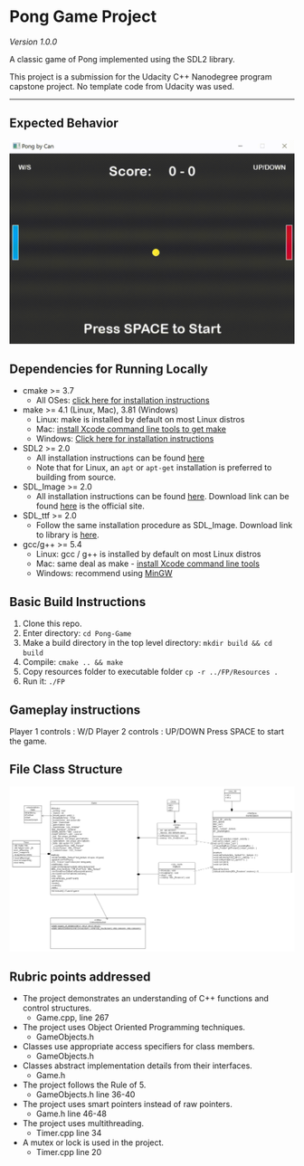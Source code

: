 # Pong Game Project

*Version 1.0.0*

A classic game of Pong implemented using the SDL2 library. 

This project is a submission for the Udacity C++ Nanodegree program capstone project. No template code from Udacity was used.

---
## Expected Behavior

<img src="images/demo.gif"/>

## Dependencies for Running Locally

* cmake >= 3.7
  * All OSes: [click here for installation instructions](https://cmake.org/install/)
* make >= 4.1 (Linux, Mac), 3.81 (Windows)
  * Linux: make is installed by default on most Linux distros
  * Mac: [install Xcode command line tools to get make](https://developer.apple.com/xcode/features/)
  * Windows: [Click here for installation instructions](http://gnuwin32.sourceforge.net/packages/make.htm)
* SDL2 >= 2.0
  * All installation instructions can be found [here](https://wiki.libsdl.org/Installation)
  * Note that for Linux, an `apt` or `apt-get` installation is preferred to building from source.
* SDL_Image >= 2.0
	* All installation instructions can be found [here](https://lazyfoo.net/tutorials/SDL/06_extension_libraries_and_loading_other_image_formats/index.php). Download link can be found [here](
	https://www.libsdl.org/tmp/SDL_image/) is the official site.
* SDL_ttf >= 2.0
	* Follow the same installation procedure as SDL_Image. Download link to library is [here](https://www.libsdl.org/projects/SDL_ttf/).
* gcc/g++ >= 5.4
  * Linux: gcc / g++ is installed by default on most Linux distros
  * Mac: same deal as make - [install Xcode command line tools](https://developer.apple.com/xcode/features/)
  * Windows: recommend using [MinGW](http://www.mingw.org/)


## Basic Build Instructions

1. Clone this repo.
2. Enter directory: `cd Pong-Game`
3. Make a build directory in the top level directory: `mkdir build && cd build`
4. Compile: `cmake .. && make`
5. Copy resources folder to executable folder `cp -r ../FP/Resources .`
6. Run it: `./FP`


## Gameplay instructions

Player 1 controls : W/D
Player 2 controls : UP/DOWN
Press SPACE to start the game.

## File Class Structure

<img src="images/pong_class_diagram.png"/>

## Rubric points addressed

* The project demonstrates an understanding of C++ functions and control structures.
	* Game.cpp, line 267
* The project uses Object Oriented Programming techniques.
	* GameObjects.h
* Classes use appropriate access specifiers for class members.
	* GameObjects.h
* Classes abstract implementation details from their interfaces.
	* Game.h
* The project follows the Rule of 5.
	* GameObjects.h line 36-40
* The project uses smart pointers instead of raw pointers.
	* Game.h line 46-48
* The project uses multithreading.
	* Timer.cpp line 34
* A mutex or lock is used in the project.
	* Timer.cpp line 20
